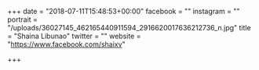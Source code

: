 +++
date = "2018-07-11T15:48:53+00:00"
facebook = ""
instagram = ""
portrait = "/uploads/36027145_462165440911594_2916620017636212736_n.jpg"
title = "Shaina Libunao"
twitter = ""
website = "https://www.facebook.com/shaixv"

+++
